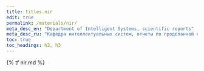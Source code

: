 ```yaml
---
title: titles.nir
edit: true
permalink: /materials/nir/
meta_desc_en: "Department of Intelligent Systems, scientific reports"
meta_desc_ru: "Кафедра интеллектуальных систем, отчеты по проделанной научной работе, НИР"
toc: true
toc_headings: h2, h3
---
```


{% tf nir.md %}
